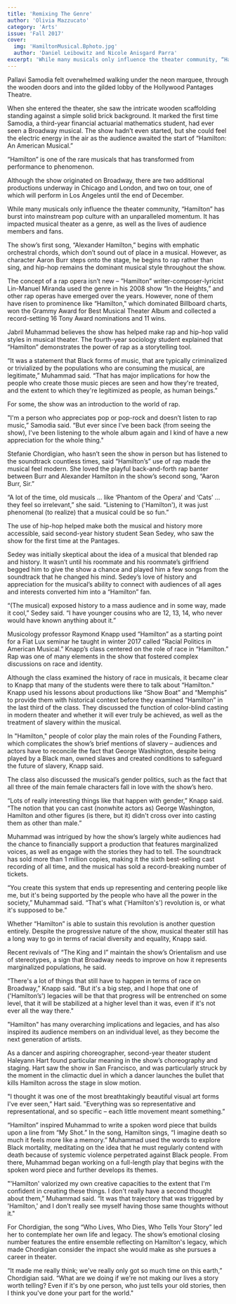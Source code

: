 ```yaml
---
title: 'Remixing The Genre'
author: 'Olivia Mazzucato'
category: 'Arts'
issue: 'Fall 2017'
cover:
  img: 'HamiltonMusical.Bphoto.jpg'
  author: 'Daniel Leibowitz and Nicole Anisgard Parra'
excerpt: 'While many musicals only influence the theater community, “Hamilton” has burst into mainstream pop culture with an unparalleled momentum. It has impacted musical theater as a genre, as well as the lives of audience members and fans.'
---
```


Pallavi Samodia felt overwhelmed walking under the neon marquee, through the
wooden doors and into the gilded lobby of the Hollywood Pantages Theatre.

When she entered the theater, she saw the intricate wooden scaffolding standing
against a simple solid brick background. It marked the first time Samodia, a
third-year financial actuarial mathematics student, had ever seen a Broadway
musical. The show hadn’t even started, but she could feel the electric energy in
the air as the audience awaited the start of “Hamilton: An American Musical.”

“Hamilton” is one of the rare musicals that has transformed from performance to
phenomenon.

Although the show originated on Broadway, there are two additional productions
underway in Chicago and London, and two on tour, one of which will perform in
Los Angeles until the end of December.

While many musicals only influence the theater community, “Hamilton” has burst
into mainstream pop culture with an unparalleled momentum. It has impacted
musical theater as a genre, as well as the lives of audience members and fans.

The show’s first song, “Alexander Hamilton,” begins with emphatic orchestral
chords, which don’t sound out of place in a musical. However, as character Aaron
Burr steps onto the stage, he begins to rap rather than sing, and hip-hop
remains the dominant musical style throughout the show.

The concept of a rap opera isn’t new – ”Hamilton” writer-composer-lyricist
Lin-Manuel Miranda used the genre in his 2008 show “In the Heights,” and other
rap operas have emerged over the years. However, none of them have risen to
prominence like “Hamilton," which dominated Billboard charts, won the Grammy
Award for Best Musical Theater Album and collected a record-setting 16 Tony
Award nominations and 11 wins.

Jabril Muhammad believes the show has helped make rap and hip-hop valid styles
in musical theater. The fourth-year sociology student explained that “Hamilton”
demonstrates the power of rap as a storytelling tool.

“It was a statement that Black forms of music, that are typically criminalized
or trivialized by the populations who are consuming the musical, are
legitimate,” Muhammad said. “That has major implications for how the people who
create those music pieces are seen and how they're treated, and the extent to
which they're legitimized as people, as human beings.”

For some, the show was an introduction to the world of rap.

"I'm a person who appreciates pop or pop-rock and doesn’t listen to rap music,”
Samodia said. “But ever since I've been back (from seeing the show), I've been
listening to the whole album again and I kind of have a new appreciation for the
whole thing."

Stefanie Chordigian, who hasn’t seen the show in person but has listened to the
soundtrack countless times, said “Hamilton’s” use of rap made the musical feel
modern. She loved the playful back-and-forth rap banter between Burr and
Alexander Hamilton in the show’s second song, “Aaron Burr, Sir.”

“A lot of the time, old musicals ... like ‘Phantom of the Opera’ and ‘Cats’ ...
they feel so irrelevant,” she said. “Listening to ('Hamilton'), it was just
phenomenal (to realize) that a musical could be so fun.”

The use of hip-hop helped make both the musical and history more accessible,
said second-year history student Sean Sedey, who saw the show for the first time
at the Pantages.

Sedey was initially skeptical about the idea of a musical that blended rap and
history. It wasn’t until his roommate and his roommate’s girlfriend begged him
to give the show a chance and played him a few songs from the soundtrack that he
changed his mind. Sedey’s love of history and appreciation for the musical’s
ability to connect with audiences of all ages and interests converted him into a
“Hamilton” fan.

“(The musical) exposed history to a mass audience and in some way, made it
cool,” Sedey said. “I have younger cousins who are 12, 13, 14, who never would
have known anything about it.”

Musicology professor Raymond Knapp used “Hamilton” as a starting point for a
Fiat Lux seminar he taught in winter 2017 called “Racial Politics in American
Musical.” Knapp’s class centered on the role of race in “Hamilton.” Rap was one
of many elements in the show that fostered complex discussions on race and
identity.

Although the class examined the history of race in musicals, it became clear to
Knapp that many of the students were there to talk about “Hamilton." Knapp used
his lessons about productions like “Show Boat” and “Memphis” to provide them
with historical context before they examined “Hamilton” in the last third of the
class. They discussed the function of color-blind casting in modern theater and
whether it will ever truly be achieved, as well as the treatment of slavery
within the musical.

In "Hamilton," people of color play the main roles of the Founding Fathers,
which complicates the show’s brief mentions of slavery – audiences and actors
have to reconcile the fact that George Washington, despite being played by a
Black man, owned slaves and created conditions to safeguard the future of
slavery, Knapp said.

The class also discussed the musical’s gender politics, such as the fact that
all three of the main female characters fall in love with the show’s hero.

“Lots of really interesting things like that happen with gender,” Knapp said.
“The notion that you can cast (nonwhite actors as) George Washington, Hamilton
and other figures (is there, but it) didn't cross over into casting them as
other than male.”

Muhammad was intrigued by how the show’s largely white audiences had the chance
to financially support a production that features marginalized voices, as well
as engage with the stories they had to tell. The soundtrack has sold more than 1
million copies, making it the sixth best-selling cast recording of all time, and
the musical has sold a record-breaking number of tickets.

“You create this system that ends up representing and centering people like me,
but it's being supported by the people who have all the power in the society,”
Muhammad said. “That's what ('Hamilton's') revolution is, or what it's supposed
to be.”

Whether “Hamilton” is able to sustain this revolution is another question
entirely. Despite the progressive nature of the show, musical theater still has
a long way to go in terms of racial diversity and equality, Knapp said.

Recent revivals of “The King and I” maintain the show’s Orientalism and use of
stereotypes, a sign that Broadway needs to improve on how it represents
marginalized populations, he said.

“There's a lot of things that still have to happen in terms of race on
Broadway,” Knapp said. “But it's a big step, and I hope that one of
('Hamilton’s') legacies will be that that progress will be entrenched on some
level, that it will be stabilized at a higher level than it was, even if it's
not ever all the way there."

"Hamilton" has many overarching implications and legacies, and has also inspired
its audience members on an individual level, as they become the next generation
of artists.

As a dancer and aspiring choreographer, second-year theater student Haleyann
Hart found particular meaning in the show’s choreography and staging. Hart saw
the show in San Francisco, and was particularly struck by the moment in the
climactic duel in which a dancer launches the bullet that kills Hamilton across
the stage in slow motion.

"I thought it was one of the most breathtakingly beautiful visual art forms I've
ever seen,” Hart said. "Everything was so representative and representational,
and so specific – each little movement meant something.”

“Hamilton” inspired Muhammad to write a spoken word piece that builds upon a
line from “My Shot.” In the song, Hamilton sings, “I imagine death so much it
feels more like a memory.” Muhammad used the words to explore Black mortality,
meditating on the idea that he must regularly contend with death because of
systemic violence perpetrated against Black people. From there, Muhammad began
working on a full-length play that begins with the spoken word piece and further
develops its themes.

"'Hamilton' valorized my own creative capacities to the extent that I'm
confident in creating these things. I don't really have a second thought about
them,” Muhammad said. “It was that trajectory that was triggered by 'Hamilton,'
and I don't really see myself having those same thoughts without it."

For Chordigian, the song “Who Lives, Who Dies, Who Tells Your Story” led her to
contemplate her own life and legacy. The show’s emotional closing number
features the entire ensemble reflecting on Hamilton's legacy, which made
Chordigian consider the impact she would make as she pursues a career in
theater.

“It made me really think; we've really only got so much time on this earth,”
Chordigian said. “What are we doing if we're not making our lives a story worth
telling? Even if it's by one person, who just tells your old stories, then I
think you've done your part for the world."

